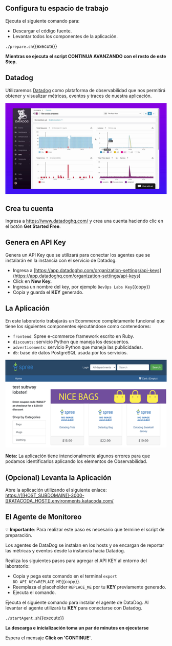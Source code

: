 ## Configura tu espacio de trabajo
 
Ejecuta el siguiente comando para:
- Descargar el código fuente.
- Levantar todos los componentes de la aplicación.

`./prepare.sh`{{execute}}

**Mientras se ejecuta el script CONTINUA AVANZANDO con el resto de este Step.**

## Datadog

Utilizaremos <a href="https://www.datadoghq.com/" target="datadog">Datadog</a> como plataforma de observabilidad que nos permitirá obtener y visualizar métricas, eventos y traces de nuestra aplicación.

![DataDog](./assets/datadog.jpeg)
## Crea tu cuenta

Ingresa a <a href="https://www.datadoghq.com/" target="datadog">https://www.datadoghq.com/</a> y crea una cuenta haciendo clic en el botón **Get Started Free**.

## Genera en API Key

Genera un API Key que se utilizará para conectar los agentes que se instalarán en la instancia con el servicio de Datadog.

* Ingresa a [https://app.datadoghq.com/organization-settings/api-keys](https://app.datadoghq.com/organization-settings/api-keys)
* Click en **New Key.**
* Ingresa un nombre del key, por ejemplo `DevOps Labs Key`{{copy}}
* Copia y guarda el **KEY** generado.

## La Aplicación

En este laboratorio trabajarás un Ecommerce completamente funcional que tiene los siguientes componentes ejecutándose como contenedores:

- `frontend`: Spree e-commerce framework escrito en Ruby.
- `discounts`: servicio Python que maneja los descuentos.
- `advertisements`: servicio Python que maneja las publicidades.
- `db`: base de datos PostgreSQL usada por los servicios.

![StoreDog](./assets/storedog.png)

**Nota:** La aplicación tiene intencionalmente algunos errores para que podamos identificarlos aplicando los elementos de Observabilidad.
## (Opcional) Levanta la Aplicación

Abre la aplicación utilizando el siguiente enlace:
<a href="https://[[HOST_SUBDOMAIN]]-3000-[[KATACODA_HOST]].environments.katacoda.com/" 
  target="jenkins">https://[[HOST_SUBDOMAIN]]-3000-[[KATACODA_HOST]].environments.katacoda.com/</a>

## El Agente de Monitoreo

💡 **Importante**: Para realizar este paso es necesario que termine el script de preparación.

Los agentes de DataDog se instalan en los hosts y se encargan de reportar las métricas y eventos desde la instancia hacia Datadog.

Realiza los siguientes pasos para agregar el API KEY al entorno del laboratorio:
* Copia y pega este comando en el terminal `export DD_API_KEY=REPLACE_ME`{{copy}}.
* Reemplaza el placeholder `REPLACE_ME` por tu **KEY** previamente generado.
* Ejecuta el comando.

Ejecuta el siguiente comando para instalar el agente de DataDog. Al levantar el agente utilizará tu **KEY** para conectarse con Datadog.

`./startAgent.sh`{{execute}}

**La descarga e inicialización toma un par de minutos en ejecutarse**

Espera el mensaje **Click on 'CONTINUE'**.
